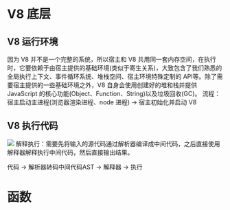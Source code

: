 # V8 底层

## V8 运行环境
因为 V8 并不是一个完整的系统，所以宿主和 V8 共用同一套内存空间，在执行时，它要依赖于由宿主提供的基础环境(类似于寄生关系)，大致包含了我们熟悉的全局执行上下文、事件循环系统、堆栈空间、宿主环境特殊定制的 API等。除了需要宿主提供的一些基础环境之外，V8 自身会使用创建好的堆和栈并提供 JavaScript 的核心功能(Object、Function、String)以及垃圾回收(GC)。
流程： 宿主启动主进程(浏览器渲染进程、node 进程) -> 宿主初始化并启动 V8
## V8 执行代码
![](https://p9-juejin.byteimg.com/tos-cn-i-k3u1fbpfcp/8ded4af9433045fe9463b983c5f71c7b~tplv-k3u1fbpfcp-watermark.image)
解释执行：需要先将输入的源代码通过解析器编译成中间代码，之后直接使用解释器解释执行中间代码，然后直接输出结果。

代码 → 解析器转码中间代码AST → 解释器 -> 执行


# 函数
